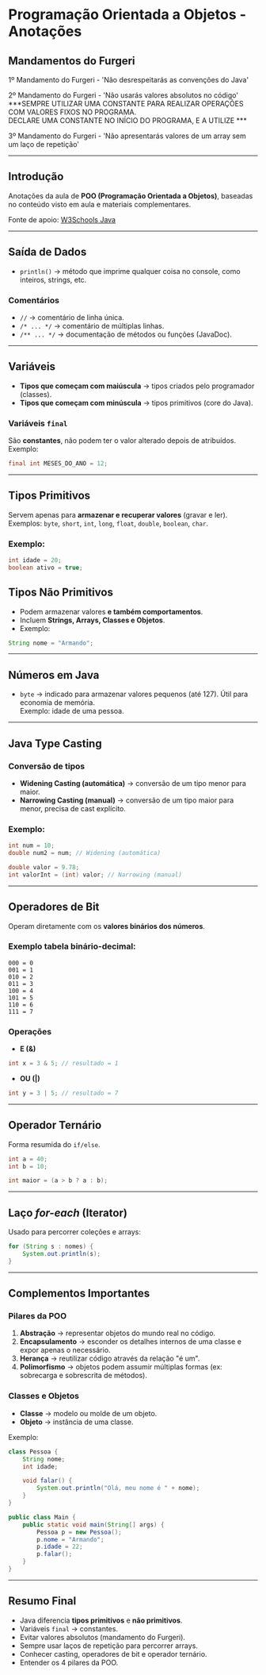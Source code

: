 # Programação Orientada a Objetos - Anotações

## Mandamentos do Furgeri

1º Mandamento do Furgeri - 'Não desrespeitarás as convenções do Java'  

2º Mandamento do Furgeri - 'Não usarás valores absolutos no código'  
***SEMPRE UTILIZAR UMA CONSTANTE PARA REALIZAR OPERAÇÕES COM VALORES FIXOS NO PROGRAMA.  
DECLARE UMA CONSTANTE NO INÍCIO DO PROGRAMA, E A UTILIZE ***  

3º Mandamento do Furgeri - 'Não apresentarás valores de um array sem um laço de repetição'  

---

## Introdução

Anotações da aula de **POO (Programação Orientada a Objetos)**, baseadas no conteúdo visto em aula e materiais complementares.

Fonte de apoio: [W3Schools Java](https://www.w3schools.com/java)

---

## Saída de Dados

- `println()` → método que imprime qualquer coisa no console, como inteiros, strings, etc.

### Comentários

- `//` → comentário de linha única.  
- `/* ... */` → comentário de múltiplas linhas.  
- `/** ... */` → documentação de métodos ou funções (JavaDoc).  

---

## Variáveis

- **Tipos que começam com maiúscula** → tipos criados pelo programador (classes).  
- **Tipos que começam com minúscula** → tipos primitivos (core do Java).  

### Variáveis `final`

São **constantes**, não podem ter o valor alterado depois de atribuídos. Exemplo:

```java
final int MESES_DO_ANO = 12;
```

---

## Tipos Primitivos

Servem apenas para **armazenar e recuperar valores** (gravar e ler).  
Exemplos: `byte`, `short`, `int`, `long`, `float`, `double`, `boolean`, `char`.

### Exemplo:

```java
int idade = 20;
boolean ativo = true;
```

## Tipos Não Primitivos

- Podem armazenar valores **e também comportamentos**.  
- Incluem **Strings, Arrays, Classes e Objetos**.  
- Exemplo:

```java
String nome = "Armando";
```

---

## Números em Java

- `byte` → indicado para armazenar valores pequenos (até 127). Útil para economia de memória.  
  Exemplo: idade de uma pessoa.

---

## Java Type Casting

### Conversão de tipos

- **Widening Casting (automática)** → conversão de um tipo menor para maior.  
- **Narrowing Casting (manual)** → conversão de um tipo maior para menor, precisa de cast explícito.

### Exemplo:

```java
int num = 10;
double num2 = num; // Widening (automática)

double valor = 9.78;
int valorInt = (int) valor; // Narrowing (manual)
```

---

## Operadores de Bit

Operam diretamente com os **valores binários dos números**.

### Exemplo tabela binário-decimal:

```
000 = 0
001 = 1
010 = 2
011 = 3
100 = 4
101 = 5
110 = 6
111 = 7
```

### Operações

- **E (&)**  
```java
int x = 3 & 5; // resultado = 1
```

- **OU (|)**  
```java
int y = 3 | 5; // resultado = 7
```

---

## Operador Ternário

Forma resumida do `if/else`.

```java
int a = 40;
int b = 10;

int maior = (a > b ? a : b);
```

---

## Laço *for-each* (Iterator)

Usado para percorrer coleções e arrays:

```java
for (String s : nomes) {
    System.out.println(s);
}
```

---

## Complementos Importantes

### Pilares da POO

1. **Abstração** → representar objetos do mundo real no código.  
2. **Encapsulamento** → esconder os detalhes internos de uma classe e expor apenas o necessário.  
3. **Herança** → reutilizar código através da relação "é um".  
4. **Polimorfismo** → objetos podem assumir múltiplas formas (ex: sobrecarga e sobrescrita de métodos).  

### Classes e Objetos

- **Classe** → modelo ou molde de um objeto.  
- **Objeto** → instância de uma classe.  

Exemplo:

```java
class Pessoa {
    String nome;
    int idade;

    void falar() {
        System.out.println("Olá, meu nome é " + nome);
    }
}

public class Main {
    public static void main(String[] args) {
        Pessoa p = new Pessoa();
        p.nome = "Armando";
        p.idade = 22;
        p.falar();
    }
}
```

---

## Resumo Final

- Java diferencia **tipos primitivos** e **não primitivos**.  
- Variáveis `final` → constantes.  
- Evitar valores absolutos (mandamento do Furgeri).  
- Sempre usar laços de repetição para percorrer arrays.  
- Conhecer casting, operadores de bit e operador ternário.  
- Entender os 4 pilares da POO.  
